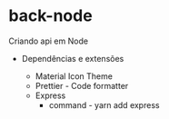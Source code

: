 # back-node

Criando api em Node

- Dependências e extensões

  - Material Icon Theme
  - Prettier - Code formatter
  - Express
    - command - yarn add express
